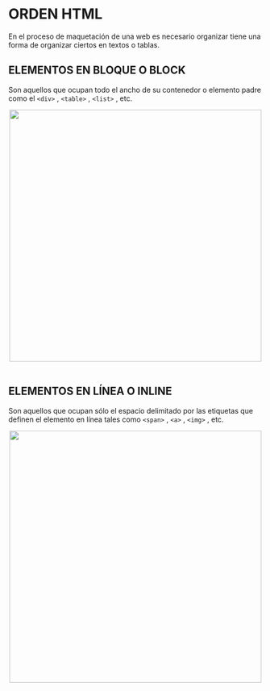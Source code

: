# ORDEN HTML
En el proceso de maquetación de una web es necesario organizar tiene una forma de organizar ciertos en textos o tablas.

## ELEMENTOS EN BLOQUE O BLOCK
Son aquellos que ocupan todo el ancho de su contenedor o elemento padre como el `<div>` , `<table>` , `<list>` , etc.

<div align="center">

<img src="https://github.com/judali05/HTML-5/assets/129390687/2d8ce73c-a249-40fe-a947-571f2aaf70cd" style=" width: 500px;">
  
</div>
<br>

## ELEMENTOS EN LÍNEA O INLINE
Son aquellos que ocupan sólo el espacio delimitado por las etiquetas que definen el elemento en línea tales como `<span>` , `<a>` , `<img>` , etc.

<div align="center">

<img src="https://github.com/judali05/HTML-5/assets/129390687/d0fe1586-ad12-42da-a492-ec43eb1f5aae" style=" width: 500px;">
  
</div>
<br>

























